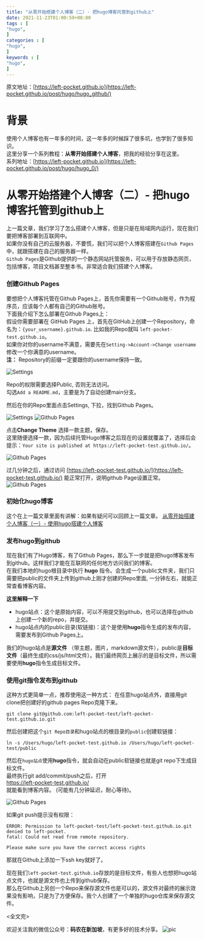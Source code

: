 ```yaml
---
title: "从零开始搭建个人博客（二）- 把hugo博客托管到github上"
date: 2021-11-23T01:00:59+08:00
tags : [
"hugo",
]
categories : [
"hugo",
]
keywords : [
"hugo",
]
---
```


原文地址：[https://left-pocket.github.io](https://left-pocket.github.io/post/hugo/hugo_github/)

# 背景
使用个人博客也有一年多的时间，这一年多的时候踩了很多坑，也学到了很多知识。  
这里分享一个系列教程：**从零开始搭建个人博客**，把我的经验分享在这里。  
系列地址：[https://left-pocket.github.io](https://left-pocket.github.io/post/hugo/hugo_0/)

# 从零开始搭建个人博客（二）- 把hugo博客托管到github上
上一篇文章，我们学习了怎么搭建个人博客，但是只是在局域网内运行，现在我们要把博客部署到互联网中。  
如果你没有自己的云服务器，不要慌，我们可以把个人博客搭建在`Github Pages`中，就跟搭建在自己的服务器一样。  
`Github Pages`是Github提供的一个静态网站托管服务，可以用于存放静态网页，包括博客，项目文档甚至整本书。非常适合我们搭建个人博客。

### 创建Github Pages
要想把个人博客托管在Github Pages上，首先你需要有一个Github账号，作为程序员，应该每个人都有自己的Github账号。  
下面我介绍下怎么部署在Github Pages上：  
假设你需要部署在 GitHub Pages 上，首先在GitHub上创建一个Repository，命名为：`{your_username}.github.io`. 比如我的Repo就叫 `left-pocket-test.github.io`。  
如果你对你的username不满意，需要先在`Setting->Account->Change username`修改一个你满意的username。  
**注：** Repository的前缀一定要跟你的username保持一致。

![Settings](/img/hugo/github_create.png)

Repo的权限需要选择Public, 否则无法访问。  
勾选`Add a README.md`，主要是为了自动创建main分支。

然后在你的Repo里面点击Settings, 下拉，找到Github Pages。

![Settings](/img/hugo/github_setting.png)
![Github Pages](/img/hugo/github_pages.png)

点击**Change Theme** 选择一款主题，保存。  
这里随便选择一款，因为后续托管Hugo博客之后现在的设置就覆盖了，选择后会提示：`Your site is published at https://left-pocket-test.github.io/`。 

![Github Pages](/img/hugo/github_page2.png)


过几分钟之后，通过访问
[https://left-pocket-test.github.io/](https://left-pocket-test.github.io/) 能正常打开，说明github Page设置正常。
![Github Pages](/img/hugo/github_page3.png)

### 初始化hugo博客
这个在上一篇文章里面有讲解：如果有疑问可以回顾上一篇文章。
[从零开始搭建个人博客（一）- 使用hugo搭建个人博客](https://left-pocket.github.io/post/hugo/hugo_creation/)

### 发布hugo到github
现在我们有了Hugo博客，有了Github Pages，那么下一步就是把hugo博客发布到github。这样我们才能在互联网的任何地方访问我们的博客。  
在我们本地的hugo根目录中执行 **hugo** 指令。会生成一个public文件夹，我们只需要把public的文件夹上传到github上刚才创建的Repo里面, 一分钟左右，就能正常查看博客内容。

**这里解释一下**
- hugo站点：这个是原始内容，可以不用提交到github，也可以选择在github上创建一个新的repo，并提交。
- hugo站点内的public目录(软链接)：这个是使用**hugo**指令生成的发布内容，需要发布到Github Pages上。

我们的hugo站点是**源文件** （带主题，图片，markdown源文件），public是**目标文件**（最终生成的css/js/html文件）。我们最终网页上展示的是目标文件，所以需要使用**hugo**指令生成目标文件。

### 使用git指令发布到github
这种方式更简单一点，推荐使用这一种方式：
在任意hugo站点外，直接用git clone把创建好的github pages Repo克隆下来。
```
git clone git@github.com:left-pocket-test/left-pocket-test.github.io.git
```
然后创建把这个`git Repo目录`和hugo站点的根目录的`public`创建软链接：
```
ln -s /Users/hugo/left-pocket-test.github.io /Users/hugo/left-pocket-test/public
```
然后在`hugo站点`使用**hugo**指令，就会自动在public软链接也就是git repo下生成目标文件。  
最终执行git add/commit/push之后，打开  
https://left-pocket-test.github.io/  
就能看到博客内容。 (可能有几分钟延迟，耐心等待)。

![Github Pages](/img/hugo/github_hugo.png)

如果git push提示没有权限：
```
ERROR: Permission to left-pocket-test/left-pocket-test.github.io.git denied to left-pocket.
fatal: Could not read from remote repository.

Please make sure you have the correct access rights
```
那就在Github上添加一下ssh key就好了。

现在我们`left-pocket-test.github.io`存放的是目标文件，有些人也想把hugo站点文件，也就是源文件也上传到github保存。  
那么在Github上另创一个Repo来保存源文件也是可以的，源文件对最终的展示效果没有影响，只是为了方便保存。我个人创建了一个单独的hugo仓库来保存源文件。

<全文完>

欢迎关注我的微信公众号：**码农在新加坡**，有更多好的技术分享。
![pic](/img/personal/qrcode_2.png)